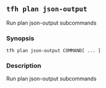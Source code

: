 ## `tfh plan json-output`

Run plan json-output subcommands

### Synopsis

    tfh plan json-output COMMAND[ ... ]

### Description

Run plan json-output subcommands

